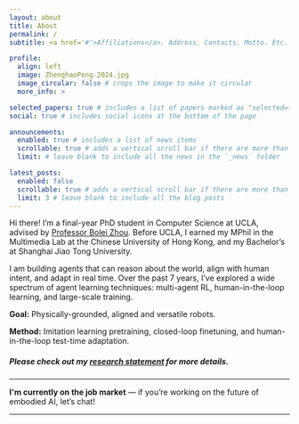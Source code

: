 ```yaml
---
layout: about
title: About
permalink: /
subtitle: <a href='#'>Affiliations</a>. Address. Contacts. Motto. Etc.

profile:
  align: left
  image: ZhenghaoPeng-2024.jpg
  image_circular: false # crops the image to make it circular
  more_info: >

selected_papers: true # includes a list of papers marked as "selected={true}"
social: true # includes social icons at the bottom of the page

announcements:
  enabled: true # includes a list of news items
  scrollable: true # adds a vertical scroll bar if there are more than 3 news items
  limit: # leave blank to include all the news in the `_news` folder

latest_posts:
  enabled: false
  scrollable: true # adds a vertical scroll bar if there are more than 3 new posts items
  limit: 3 # leave blank to include all the blog posts
---
```


<p>    </p>

Hi there! I’m a final-year PhD student in Computer Science at UCLA, advised by [Professor Bolei Zhou](https://boleizhou.github.io). 
Before UCLA, I earned my MPhil in the Multimedia Lab at the Chinese University of Hong Kong, and my Bachelor’s at Shanghai Jiao Tong University.


I am building agents that can reason about the world, align with human intent, and adapt in real time. 
Over the past 7 years, I’ve explored a wide spectrum of agent learning techniques: multi-agent RL, human-in-the-loop learning, and large-scale training.

**Goal:** Physically-grounded, aligned and versatile robots.

**Method:** 
Imitation learning pretraining, 
closed-loop finetuning, and
human-in-the-loop test-time adaptation.

##### Please check out my **[research statement](research)** for more details.

---

<!--
I believe in:

* **Clear agendas & shared values**: I thrive in mission-driven teams working toward a common goal.
* **Positive societal impact**: I want to build robots that benefit everyone — rich or poor, East or West.
* **Open-minded, truth-seeking collaboration**: I value environments that welcome debate, challenge assumptions, and unite to execute once aligned.
* **Longtermism**: Let’s build the kind of robots that will be welcomed a hundred years from now — and do the work now that enables that future.
-->


**I'm currently on the job market** — if you’re working on the future of embodied AI, let’s chat!

---


<!--
Why you need to hire me?

1. I am an expert in RL. I've been doing and teaching RL for 7 years. I've worked on a various spectum of agent learning problems: multi-agent RL, human-in-the-loop learning, and large-scale RL.
2. I am a robotics enthusiast. I like building things that you can interact with. I have insights on what to do next: physically grounded AI, new VLA architecture that supports both system 1 fast reaction and system 2 deep thinking.
3. I am a skilled programmer. I've built a driving simulator that has be widely used in the community. Checkout my github commit history.
4. I am a good communicator and I am a good team member.

What I want from the team?

1. I want the team to have a clear agenda and core values. I enjoy working with others who share the same vision and values, even though I am not the first author somewhat.
2. I want the robot we built benefits the majority. Robots that deprive people of their jobs, or robots that are not safe to use, are not the robots I want to build.
3. I want the team to be open-minded and inclusive. I want to work with people who are willing to listen to different opinions and ideas, and who are not afraid to challenge the status quo.
-->